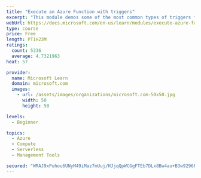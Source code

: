 ```yaml
---
title: "Execute an Azure Function with triggers"
excerpt: "This module demos some of the most common types of triggers for executing Azure Functions and how to configure them to execute your logic."
webUrl: https://docs.microsoft.com/en-us/learn/modules/execute-azure-function-with-triggers/
type: course
price: Free
length: PT1H23M
ratings:
  count: 5336
  average: 4.7321963
heat: 57

provider:
  name: Microsoft Learn
  domain: microsoft.com
  images:
    - url: /assets/images/organizations/microsoft.com-50x50.jpg
      width: 50
      height: 50

levels:
  - Beginner

topics:
  - Azure
  - Compute
  - Serverless
  - Management Tools

secured: "WRAJ9xPuhou6UNyM49iMaz7mUuj/HJjqQpWCGgFTEb7DLx8Bw4au+B3w9296PTFwN4UGlMCxt3ipKDrSvD+BJOnOg6MQwiKwH71x0NxM3QABQhOafFXAAUwFW5LDdY6QyR3smm8c1cT7b15d9oV2h40xNtrxOPAsTSnCFzMi0WuSEKeS4GGY0Qt08cszYsKu/b71RVYALch3/9mNNAvV7sXns+oiR41uITqmaD/ba8inh1ZxukKvTun/UeJSgXHNx7xvBBFtM44aleuSKV0KOk9j8ku6KJJg5tVQNT88upebYleNfL3CLOyXxkyMGoHAEfiwQlwaGpFb3I9bCbSTB0+ibjMHpiRze6yqTe/kms56UsfVQ19a3Dzyiubh1JZSU/ptcgsNqPtnX+LTHdk77QySOqdkJjXe5ut7OKI/S0c=;vZV1cskHqWqp6aEuLLeCwA=="
---
```


